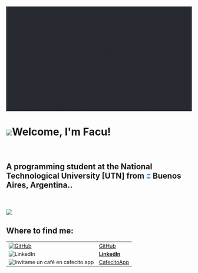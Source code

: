 <img align="center" src="https://github.com/caidevOficial/Logos/blob/master/facufalcone_caidev.gif" width="1300"/><br>
<h1><img src="https://emojis.slackmojis.com/emojis/images/1531849430/4246/blob-sunglasses.gif?1531849430" width="30"/>Welcome, I'm <b>Facu!</b></h1><br>
<p><h2>A programming student at the <b>National Technological University [UTN]</b> from <img src="https://github.com/caidevOficial/Logos/blob/master/argentina.png" width="13"/> <b>Buenos Aires, Argentina</b>..</h2></p><br><br>
  

<!--[![Facu's github stats](https://github-readme-stats.vercel.app/api?username=caidevOficial&show_icons=true&theme=tokyonight)](https://github.com/caidevOficial/tp_laboratorio_1)-->
<a href="https://github.com/caidevOficial/tp_laboratorio_1">
  <img align="center" src="https://github-readme-stats.vercel.app/api?username=caidevOficial&show_icons=true&theme=tokyonight" />
</a>


## Where to find me:
  <table>
        <tbody>
            <tr>
                <td><a href="https://github.com/caidevOficial/" target="_blank">
                        <img alt="GitHub" src="https://img.shields.io/badge/GitHub-%2312100E.svg?&style=for-the-badge&logo=Github&logoColor=white"
                            width="110px" height="30px" /></td>
                <td><a href="https://github.com/caidevOficial/">GitHub</a></td>
            </tr>
            <tr>
                <td><a href="https://www.linkedin.com/in/facundo-falcone/" target="_blank">
                </a><img alt="LinkedIn" src="https://img.shields.io/badge/linkedin-%230077B5.svg?&style=for-the-badge&logo=linkedin&logoColor=white" width="110px"
                        height="30px" /></td>
                <td><a href="https://www.linkedin.com/in/facundo-falcone/"><b>LinkedIn</b></a></td>
            </tr>
            <tr>
                <td><a href='https://cafecito.app/caidevoficial/' rel='noopener' target='_blank'>
                </a><img alt='Invitame un café en cafecito.app' srcset='https://cdn.cafecito.app/imgs/buttons/button_5.png 1x, https://cdn.cafecito.app/imgs/buttons/button_5_2x.png 2x, https://cdn.cafecito.app/imgs/buttons/button_5_3.75x.png 3.75x' src='https://cdn.cafecito.app/imgs/buttons/button_5.png' width="110px"
                height="30px" /></td>
                <td><a href="https://cafecito.app/caidevoficial/">CafecitoApp</a></td>
            </tr>
        </tbody>
    </table>

